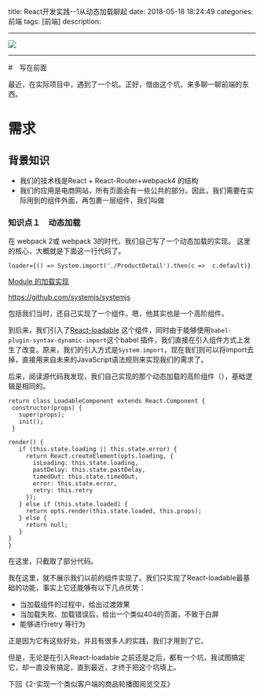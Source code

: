 title:  React开发实践--1从动态加载聊起
date: 2018-05-18  18:24:49 
categories: 前端
tags: [前端] 
description: 


---


![](http://7ktu2f.com1.z0.glb.clouddn.com/react.png)

---


#　写在前面

最近，在实际项目中，遇到了一个坑。正好，借由这个坑，来多聊一聊前端的东西。

# 需求

## 背景知识

- 我们的技术栈是React + React-Router+webpack4 的结构
- 我们的应用是电商网站，所有页面会有一些公共的部分。因此，我们需要在实际用到的组件外面，再包裹一层组件，我们叫做<Baselayout />

### 知识点１　动态加载

在 webpack 2或 webpack 3的时代，我们自己写了一个动态加载的实现。
这里的核心，大概就是下面这一行代码了。

```
loader={() => System.import('./ProductDetail').then(c =>  c.default)}
```

[Module 的加载实现](http://es6.ruanyifeng.com/#docs/module-loader)

https://github.com/systemjs/systemjs

包括我们当时，还自己实现了一个<asyncComponent/>组件。嗯，他其实也是一个高阶组件。

到后来，我们引入了[React-loadable](https://github.com/jamiebuilds/react-loadable) 这个组件，同时由于能够使用```babel-plugin-syntax-dynamic-import```这个babel 插件，我们直接在引入组件方式上发生了改变。原来，我们的引入方式是```System.import```，现在我们则可以将import去掉，直接用来自未来的JavaScript语法规则来实现我们的需求了。

后来，阅读源代码我发现，我们自己实现的那个动态加载的高阶组件（<asyncComponent/>），基础逻辑是相同的。

   ```
return class LoadableComponent extends React.Component {
    constructor(props) {
      super(props);
      init();
    }

 render() {
      if (this.state.loading || this.state.error) {
        return React.createElement(opts.loading, {
          isLoading: this.state.loading,
          pastDelay: this.state.pastDelay,
          timedOut: this.state.timedOut,
          error: this.state.error,
          retry: this.retry
        });
      } else if (this.state.loaded) {
        return opts.render(this.state.loaded, this.props);
      } else {
        return null;
      }
}
}
```

在这里，只截取了部分代码。

我在这里，就不展示我们以前的<asyncComponent/>组件实现了。我们只实现了React-loadable最基础的功能，事实上它还能够有以下几点优势：

- 当加载组件的过程中，给出过渡效果
- 当加载失败、加载错误后，给出一个类似404的页面，不致于白屏
- 能够进行retry 等行为

正是因为它有这些好处，并且有很多人的实践，我们才用到了它。

但是，无论是在引入React-loadable 之前还是之后，都有一个坑，我试图搞定它，却一直没有搞定，直到最近，才终于把这个坑填上。

下回《2-实现一个类似客户端的商品轮播图阅览交互》
